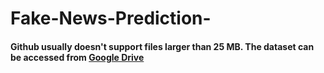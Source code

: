 # Fake-News-Prediction-

#### Github usually doesn't support files larger than 25 MB. The dataset can be accessed from [Google Drive](https://drive.google.com/file/d/11C08tYRdEyMIbZw8hNpnt_i4IXeVjBZJ/view?usp=sharing) 
